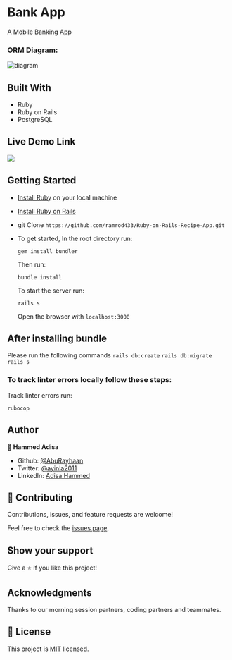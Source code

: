 # Bank App

A Mobile Banking App

### ORM Diagram:

![diagram](https://github.com/microverseinc/curriculum-rails/blob/main/recipe-app/images/recipe_erd_2_members.png)

## Built With

- Ruby
- Ruby on Rails
- PostgreSQL

## Live Demo Link
![](https://dry-atoll-56266.herokuapp.com/)

## Getting Started

- [Install Ruby](https://www.ruby-lang.org/en/documentation/installation/) on your local machine
- [Install Ruby on Rails](https://guides.rubyonrails.org/v5.1/getting_started.html)
- git Clone `https://github.com/ramrod433/Ruby-on-Rails-Recipe-App.git`
- To get started, In the root directory run:

  ```
  gem install bundler
  ```

  Then run:

  ```
  bundle install
  ```

  To start the server run:

  ```
  rails s
  ```

  Open the browser with `localhost:3000`

## After installing bundle

Please run the following commands `rails db:create` `rails db:migrate` `rails s`

### To track linter errors locally follow these steps:

Track linter errors run:

```
rubocop
```

## Author

👤 **Hammed Adisa**

- Github: [@AbuRayhaan](https://github.com/AbuRayhaan)
- Twitter: [@ayinla2011](https://twitter.com/Ayinla2011)
- LinkedIn: [Adisa Hammed](https://www.linkedin.com/in/hammed-adisa/)

## 🤝 Contributing

Contributions, issues, and feature requests are welcome!

Feel free to check the [issues page](https://github.com/ramrod433/Ruby-on-Rails-Recipe-App.git/issues).

## Show your support

Give a ⭐️ if you like this project!

## Acknowledgments

Thanks to our morning session partners, coding partners and teammates.

## 📝 License

This project is [MIT](https://github.com/AbuRayhaan/Bank-App/blob/dev/LICENSE) licensed.
